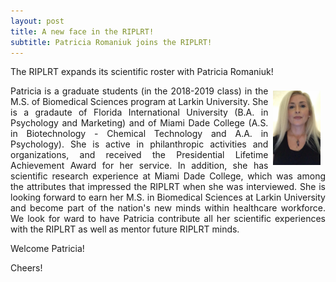 ```yaml
---
layout: post
title: A new face in the RIPLRT!
subtitle: Patricia Romaniuk joins the RIPLRT!
---
```


The RIPLRT expands its scientific roster with Patricia Romaniuk! 


<img src="/img/Patricia.jpg" alt="Patricia Romaniuk" align="right" style="width: 15%; height: 15%; margin:8px"> <a name="Patricia Romaniuk"></a>
<div style="text-align:justify"><p>Patricia is a graduate students (in the 2018-2019 class) in the M.S. of Biomedical Sciences program at Larkin University. She is a gradaute of Florida International University (B.A. in Psychology and Marketing) and of Miami Dade College (A.S. in Biotechnology - Chemical Technology and A.A. in Psychology). She is active in philanthropic activities and organizations, and received the Presidential Lifetime Achievement Award for her service. In addition, she has scientific research experience at Miami Dade College, which was among the attributes that impressed the RIPLRT when she was interviewed. She is looking forward to earn her M.S. in Biomedical Sciences at Larkin University and become part of the nation's new minds within healthcare workforce. We look for ward to have Patricia contribute all her scientific experiences with the RIPLRT as well as mentor future RIPLRT minds. </p></div> 

Welcome Patricia!

Cheers!